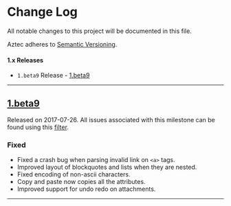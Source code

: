 # Change Log
All notable changes to this project will be documented in this file.

Aztec adheres to [Semantic Versioning](http://semver.org/).

#### 1.x Releases
- `1.beta9` Release  - [1.beta9](#1.beta9)

---

## [1.beta9](https://github.com/wordpress-mobile/MediaPicker-iOS/releases/tag/1.beta9)
Released on 2017-07-26. All issues associated with this milestone can be found using this
[filter](https://github.com/wordpress-mobile/AztecEditor-iOS/issues?q=is%3Aopen+is%3Aissue+milestone%3A%22Version+1.0+Beta+9%22).

### Fixed
- Fixed a crash bug when parsing invalid link on `<a>` tags.
- Improved layout of blockquotes and lists when they are nested.
- Fixed encoding of non-ascii characters.
- Copy and paste now copies all the attributes.
- Improved support for undo redo on attachments.

---
